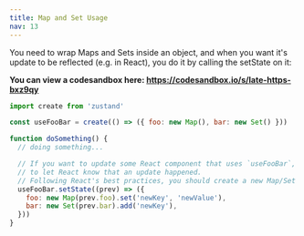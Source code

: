 ```yaml
---
title: Map and Set Usage
nav: 13
---
```


You need to wrap Maps and Sets inside an object, and when you want it's update to be reflected (e.g. in React),
you do it by calling the setState on it:

**You can view a codesandbox here: https://codesandbox.io/s/late-https-bxz9qy**

```js
import create from 'zustand'

const useFooBar = create(() => ({ foo: new Map(), bar: new Set() }))

function doSomething() {
  // doing something...

  // If you want to update some React component that uses `useFooBar`, you have to call setState
  // to let React know that an update happened.
  // Following React's best practices, you should create a new Map/Set when updating them:
  useFooBar.setState((prev) => ({
    foo: new Map(prev.foo).set('newKey', 'newValue'),
    bar: new Set(prev.bar).add('newKey'),
  }))
}
```
